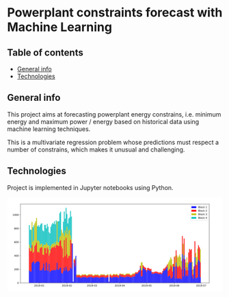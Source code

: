 # Powerplant constraints forecast with Machine Learning

## Table of contents
* [General info](#general-info)
* [Technologies](#technologies)

## General info
This project aims at forecasting powerplant energy constrains, i.e. minimum energy and maximum power / energy based on historical data using machine learning techniques.

This is a multivariate regression problem whose predictions must respect a number of constrains, which makes it unusual and challenging.
	
## Technologies
Project is implemented in Jupyter notebooks using Python.
	
![Energy illustration](./Pix/stackedpower.png)
